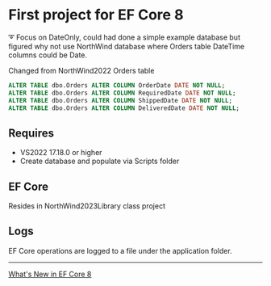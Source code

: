 ﻿# First project for EF Core 8

:curly_loop: Focus on DateOnly, could had done a simple example database but figured why not use NorthWind database where Orders table DateTime columns could be Date.

Changed from NorthWind2022 Orders table

```sql
ALTER TABLE dbo.Orders ALTER COLUMN OrderDate DATE NOT NULL;
ALTER TABLE dbo.Orders ALTER COLUMN RequiredDate DATE NOT NULL;
ALTER TABLE dbo.Orders ALTER COLUMN ShippedDate DATE NOT NULL;
ALTER TABLE dbo.Orders ALTER COLUMN DeliveredDate DATE NOT NULL;
```

## Requires

- VS2022 17.18.0 or higher
- Create database and populate via Scripts folder

## EF Core

Resides in NorthWind2023Library class project

## Logs

EF Core operations are logged to a file under the application folder.

---
[What's New in EF Core 8](https://learn.microsoft.com/en-us/ef/core/what-is-new/ef-core-8.0/whatsnew)